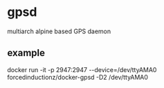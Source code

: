 # gpsd

multiarch alpine based GPS daemon 

## example

docker run -it -p 2947:2947 --device=/dev/ttyAMA0 forcedinductionz/docker-gpsd -D2 /dev/ttyAMA0
